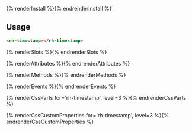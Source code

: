 {% renderInstall %}{% endrenderInstall %}

## Usage

```html
<rh-timestamp></rh-timestamp>
```

{% renderSlots %}{% endrenderSlots %}

{% renderAttributes %}{% endrenderAttributes %}

{% renderMethods %}{% endrenderMethods %}

{% renderEvents %}{% endrenderEvents %}

{% renderCssParts for='rh-timestamp', level=3 %}{% endrenderCssParts %}

{% renderCssCustomProperties for='rh-timestamp', level=3 %}{% endrenderCssCustomProperties %}
